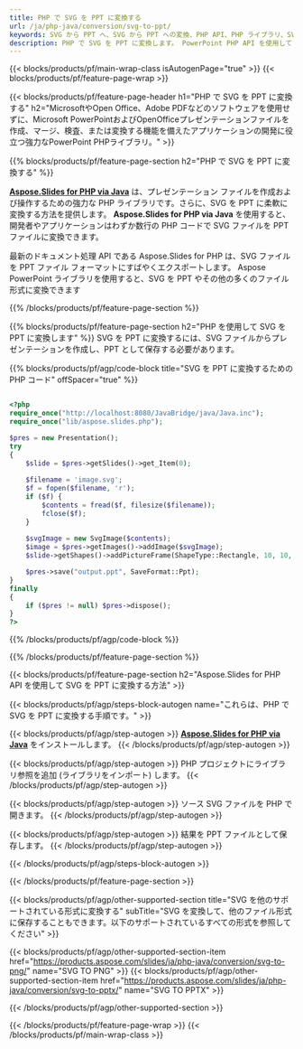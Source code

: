 ```yaml
---
title: PHP で SVG を PPT に変換する
url: /ja/php-java/conversion/svg-to-ppt/
keywords: SVG から PPT へ、SVG から PPT への変換、PHP API、PHP ライブラリ、SVG、PPT
description: PHP で SVG を PPT に変換します。 PowerPoint PHP API を使用して SVG ファイルを PPT に変換します
---
```


{{< blocks/products/pf/main-wrap-class isAutogenPage="true" >}}
{{< blocks/products/pf/feature-page-wrap >}}

{{< blocks/products/pf/feature-page-header h1="PHP で SVG を PPT に変換する" h2="MicrosoftやOpen Office、Adobe PDFなどのソフトウェアを使用せずに、Microsoft PowerPointおよびOpenOfficeプレゼンテーションファイルを作成、マージ、検査、または変換する機能を備えたアプリケーションの開発に役立つ強力なPowerPoint PHPライブラリ。" >}}

{{% blocks/products/pf/feature-page-section h2="PHP で SVG を PPT に変換する" %}}

[**Aspose.Slides for PHP via Java**](https://products.aspose.com/slides/ja/php-java/) は、プレゼンテーション ファイルを作成および操作するための強力な PHP ライブラリです。さらに、SVG を PPT に柔軟に変換する方法を提供します。 **Aspose.Slides for PHP via Java** を使用すると、開発者やアプリケーションはわずか数行の PHP コードで SVG ファイルを PPT ファイルに変換できます。

最新のドキュメント処理 API である Aspose.Slides for PHP は、SVG ファイルを PPT ファイル フォーマットにすばやくエクスポートします。 Aspose PowerPoint ライブラリを使用すると、SVG を PPT やその他の多くのファイル形式に変換できます

{{% /blocks/products/pf/feature-page-section %}}

{{% blocks/products/pf/feature-page-section  h2="PHP を使用して SVG を PPT に変換します" %}}
SVG を PPT に変換するには、SVG ファイルからプレゼンテーションを作成し、PPT として保存する必要があります。

{{% blocks/products/pf/agp/code-block title="SVG を PPT に変換するための PHP コード" offSpacer="true" %}}

```php

<?php
require_once("http://localhost:8080/JavaBridge/java/Java.inc");
require_once("lib/aspose.slides.php");

$pres = new Presentation();
try
{
    $slide = $pres->getSlides()->get_Item(0);
    
    $filename = 'image.svg';
    $f = fopen($filename, 'r');
    if ($f) {
        $contents = fread($f, filesize($filename));
        fclose($f);
    }
    
    $svgImage = new SvgImage($contents);
    $image = $pres->getImages()->addImage($svgImage);
    $slide->getShapes()->addPictureFrame(ShapeType::Rectangle, 10, 10, 100, 100, $image);

    $pres->save("output.ppt", SaveFormat::Ppt);
}
finally
{
    if ($pres != null) $pres->dispose();
}
?>
```


{{% /blocks/products/pf/agp/code-block %}}

{{% /blocks/products/pf/feature-page-section %}}

{{< blocks/products/pf/feature-page-section  h2="Aspose.Slides for PHP API を使用して SVG を PPT に変換する方法" >}}

{{< blocks/products/pf/agp/steps-block-autogen name="これらは、PHP で SVG を PPT に変換する手順です。" >}}

{{< blocks/products/pf/agp/step-autogen >}}
[**Aspose.Slides for PHP via Java**](https://products.aspose.com/slides/ja/php-java/) をインストールします。
{{< /blocks/products/pf/agp/step-autogen >}}

{{< blocks/products/pf/agp/step-autogen >}}
PHP プロジェクトにライブラリ参照を追加 (ライブラリをインポート) します。
{{< /blocks/products/pf/agp/step-autogen >}}

{{< blocks/products/pf/agp/step-autogen >}}
ソース SVG ファイルを PHP で開きます。
{{< /blocks/products/pf/agp/step-autogen >}}

{{< blocks/products/pf/agp/step-autogen >}}
結果を PPT ファイルとして保存します。
{{< /blocks/products/pf/agp/step-autogen >}}

{{< /blocks/products/pf/agp/steps-block-autogen >}}

{{< /blocks/products/pf/feature-page-section >}}

{{< blocks/products/pf/agp/other-supported-section title="SVG を他のサポートされている形式に変換する" subTitle="SVG を変換して、他のファイル形式に保存することもできます。以下のサポートされているすべての形式を参照してください" >}}

{{< blocks/products/pf/agp/other-supported-section-item href="https://products.aspose.com/slides/ja/php-java/conversion/svg-to-png/" name="SVG TO PNG" >}}
{{< blocks/products/pf/agp/other-supported-section-item href="https://products.aspose.com/slides/ja/php-java/conversion/svg-to-pptx/" name="SVG TO PPTX" >}}


{{< /blocks/products/pf/agp/other-supported-section >}}

{{< /blocks/products/pf/feature-page-wrap >}}
{{< /blocks/products/pf/main-wrap-class >}}